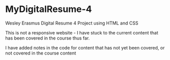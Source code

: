 # MyDigitalResume-4
Wesley Erasmus Digital Resume 4 Project using HTML and CSS

This is not a responsive website - I have stuck to the current content that has been covered in the course thus far.

I have added notes in the code for content that has not yet been covered, or not covered in the course content
